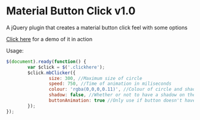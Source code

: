 # Material Button Click v1.0
A jQuery plugin that creates a material button click feel with some options

<a href="http://lopeax.github.io/material-button-click/" target="\_blank">Click here</a> for a demo of it in action

Usage:

```javascript
$(document).ready(function() {
		var $click = $('.clickhere');
		$click.mbClicker({
				size: 300, //Maximum size of circle
				speed: 750, //Time of animation in miliseconds
				colour: 'rgba(0,0,0,0.11)', //Colour of circle and shadow
				shadow: false, //Whether or not to have a shadow on the circle
				buttonAnimation: true //Only use if button doesn't have attr style
		});
});
```
